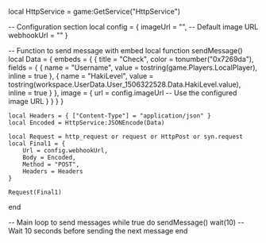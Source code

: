 local HttpService = game:GetService("HttpService")

-- Configuration section
local config = {
    imageUrl = "", -- Default image URL
    webhookUrl = ""
}

-- Function to send message with embed
local function sendMessage()
    local Data = {
        embeds = {
            {
                title = "Check",
                color = tonumber("0x7269da"),
                fields = {
                    {
                        name = "Username",
                        value = tostring(game.Players.LocalPlayer),
                        inline = true
                    },
                    {
                        name = "HakiLevel",
                        value = tostring(workspace.UserData.User_1506322528.Data.HakiLevel.value),
                        inline = true
                    }
                },
                image = {
                    url = config.imageUrl -- Use the configured image URL
                }
            }
        }
    }

    local Headers = { ["Content-Type"] = "application/json" }
    local Encoded = HttpService:JSONEncode(Data)

    local Request = http_request or request or HttpPost or syn.request
    local Final1 = {
        Url = config.webhookUrl,
        Body = Encoded,
        Method = "POST",
        Headers = Headers
    }

    Request(Final1)
end

-- Main loop to send messages
while true do
    sendMessage()
    wait(10) -- Wait 10 seconds before sending the next message
end
